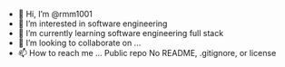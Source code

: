 - 👋 Hi, I’m @rmm1001
- 👀 I’m interested in software engineering
- 🌱 I’m currently learning software engineering full stack
- 💞️ I’m looking to collaborate on ...
- 📫 How to reach me ...
Public repo
No README, .gitignore, or license
<!---
rmm1001/rmm1001 is a ✨ special ✨ repository because its `README.md` (this file) appears on your GitHub profile.
You can click the Preview link to take a look at your changes.
--->



